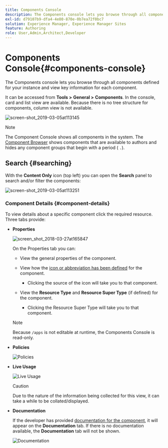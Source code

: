 ```yaml
---
title: Components Console
description: The Components console lets you browse through all components defined for your instance and view key information for each component.
exl-id: d79107b9-dfa4-4e80-870e-0b7ea72f0bc7
solution: Experience Manager, Experience Manager Sites
feature: Authoring
role: User,Admin,Architect,Developer
---
```

# Components Console{#components-console}

The Components console lets you browse through all components defined for your instance and view key information for each component.

It can be accessed from **Tools >** **General >** **Components**. In the console, card and list view are available. Because there is no tree structure for components, column view is not available.

![screen-shot_2019-03-05at113145](assets/screen-shot_2019-03-05at113145.png)

>[!NOTE]
>
>The Component Console shows all components in the system. The [Component Browser](/help/sites-authoring/author-environment-tools.md#components-browser) shows components that are available to authors and hides any component groups that begin with a period ( `.`).

## Search {#searching}

With the **Content Only** icon (top left) you can open the **Search** panel to search and/or filter the components:

![screen-shot_2019-03-05at113251](assets/screen-shot_2019-03-05at113251.png)

### Component Details {#component-details}

To view details about a specific component click the required resource. Three tabs provide:

* **Properties**

  ![screen_shot_2018-03-27at165847](assets/screen_shot_2018-03-27at165847.png)

  On the Properties tab you can:

    * View the general properties of the component.
    * View how the [icon or abbreviation has been defined](/help/sites-developing/components-basics.md#component-icon-in-touch-ui) for the component.

        * Clicking the source of the icon will take you to that component.

    * View the **Resource Type** and **Resource Super Type** (if defined) for the component.

        * Clicking the Resource Super Type will take you to that component.

  >[!NOTE]
  >
  >Because `/apps` is not editable at runtime, the Components Console is read-only.

* **Policies**

  ![Policies](assets/chlimage_1-169.png)

* **Live Usage**

  ![Live Usage](assets/chlimage_1-170.png)

  >[!CAUTION]
  >
  >Due to the nature of the information being collected for this view, it can take a while to be collated/displayed.

* **Documentation**

  If the developer has provided [documentation for the component](/help/sites-developing/developing-components.md#documenting-your-component), it will appear on the **Documentation** tab. If there is no documentation available, the **Documentation** tab will not be shown.

  ![Documentation](assets/chlimage_1-171.png)
